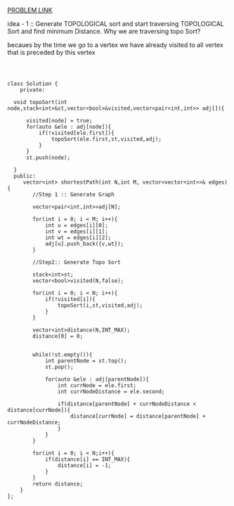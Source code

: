[PROBLEM LINK](https://www.geeksforgeeks.org/problems/shortest-path-in-undirected-graph/1?utm_source=youtube&utm_medium=collab_striver_ytdescription&utm_campaign=direct-acyclic-graph)




idea - 1 :: 
Generate TOPOLOGICAL sort and start traversing TOPOLOGICAL Sort and find minimum Distance.
Why we are traversing topo Sort?

becaues by the time we go to a vertex we have already visited to all vertex that is
preceded by this vertex



```



class Solution {
    private:
    
  void topoSort(int node,stack<int>&st,vector<bool>&visited,vector<pair<int,int>> adj[]){
      
      visited[node] = true;
      for(auto &ele : adj[node]){
          if(!visited[ele.first]){
              topoSort(ele.first,st,visited,adj);
          }
      }
      st.push(node);
      
  }
  public:
     vector<int> shortestPath(int N,int M, vector<vector<int>>& edges){
        //Step 1 :: Generate Graph
        
        vector<pair<int,int>>adj[N];
        
        for(int i = 0; i < M; i++){
            int u = edges[i][0];
            int v = edges[i][1];
            int wt = edges[i][2];
            adj[u].push_back({v,wt});
        }
        
        //Step2:: Generate Topo Sort
        
        stack<int>st;
        vector<bool>visited(N,false);
        
        for(int i = 0; i < N; i++){
            if(!visited[i]){
                topoSort(i,st,visited,adj);
            }
        }
        
        vector<int>distance(N,INT_MAX);
        distance[0] = 0;
        
        
        while(!st.empty()){
            int parentNode = st.top();
            st.pop();
            
            for(auto &ele : adj[parentNode]){
                int currNode = ele.first;
                int currNodeDistance = ele.second;
                
                if(distance[parentNode] + currNodeDistance < distance[currNode]){
                    distance[currNode] = distance[parentNode] + currNodeDistance;
                }
            }
        }
        
        for(int i = 0; i < N;i++){
            if(distance[i] == INT_MAX){
                distance[i] = -1;
            }
        }
        return distance;
    }
};





```
